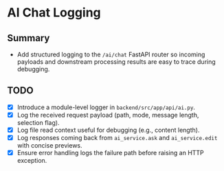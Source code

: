 # AI Chat Logging

## Summary
- Add structured logging to the `/ai/chat` FastAPI router so incoming payloads and downstream processing results are easy to trace during debugging.

## TODO
- [x] Introduce a module-level logger in `backend/src/app/api/ai.py`.
- [x] Log the received request payload (path, mode, message length, selection flag).
- [x] Log file read context useful for debugging (e.g., content length).
- [x] Log responses coming back from `ai_service.ask` and `ai_service.edit` with concise previews.
- [x] Ensure error handling logs the failure path before raising an HTTP exception.
